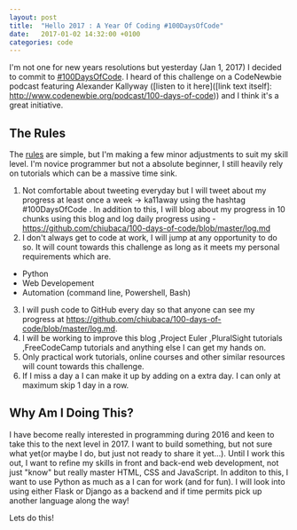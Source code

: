 ```yaml
---
layout: post
title:  "Hello 2017 : A Year Of Coding #100DaysOfCode"
date:   2017-01-02 14:32:00 +0100
categories: code
---
```


I'm not one for new years resolutions but yesterday (Jan 1, 2017) I decided to commit to [#100DaysOfCode](https://twitter.com/hashtag/100DaysOfCode?src=hash). I heard of this challenge on a CodeNewbie podcast featuring Alexander Kallyway ([listen to it here]([link text itself]: http://www.codenewbie.org/podcast/100-days-of-code)) and I think it's a great initiative.

## The Rules

The [rules](https://medium.freecodecamp.com/join-the-100daysofcode-556ddb4579e4#.ktjqz9bw7) are simple, but I'm making a few minor adjustments to suit my skill level. I'm novice programmer but not a absolute beginner, I still heavily rely on tutorials which can be a massive time sink. 

1. Not comfortable about tweeting everyday but I will tweet about my progress at least once a week -> ka11away using the hashtag #100DaysOfCode . In  addition to this, I will blog about my progress in 10 chunks using this blog and log daily progress using - <https://github.com/chiubaca/100-days-of-code/blob/master/log.md>
2.  I don't always get to code at work, I will jump at any opportunity to do so. It will count towards this challenge as long as it meets my personal requirements which are.
   - Python 
   - Web Developement 
   - Automation (command line, Powershell, Bash)
3. I will push code to GitHub every day so that anyone can see my progress at <https://github.com/chiubaca/100-days-of-code/blob/master/log.md>. 
4. I will be working to improve this blog ,Project Euler ,PluralSight tutorials ,FreeCodeCamp tutorials and anything else I can get my hands on.
5. Only practical work tutorials, online courses and other similar resources will count towards this challenge. 
6. If I miss a day a I can make it up by adding on a extra day. I can only at maximum skip 1 day in a row.

## Why Am I Doing This?  

I have become really interested in programming during 2016 and keen to take this to the next level in 2017. I want to build something, but not sure what yet(or maybe I do, but just not ready to share it yet...). Until I work this out, I want to refine my skills in front and back-end web development, not just "know" but really master HTML, CSS and JavaScript. In additon to this, I want to use Python as much as a I can for work (and for fun). I will look into using either Flask or Django as a backend and if time permits pick up another language along the way!

Lets do this! 

 
